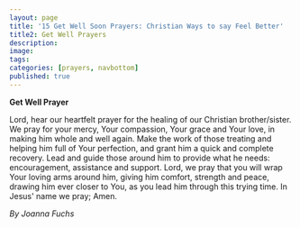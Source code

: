 ```yaml
---
layout: page
title: '15 Get Well Soon Prayers: Christian Ways to say Feel Better'
title2: Get Well Prayers
description:
image:
tags:
categories: [prayers, navbottom]
published: true
---
```


<strong>Get Well Prayer</strong>

Lord, hear our heartfelt prayer
for the healing of our Christian brother/sister.
We pray for your mercy,
Your compassion, Your grace and Your love,
in making him whole and well again.
Make the work of those treating and helping him
full of Your perfection,
and grant him a quick and complete recovery.
Lead and guide those around him
to provide what he needs: encouragement,
assistance and support.
Lord, we pray that you will
wrap Your loving arms around him,
giving him comfort, strength and peace,
drawing him ever closer to You,
as you lead him through this trying time.
In Jesus' name we pray; Amen.

<i>By Joanna Fuchs</i>
